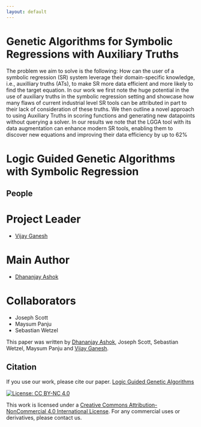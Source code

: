 ```yaml
---
layout: default
---
```


# Genetic Algorithms for Symbolic Regressions with Auxiliary Truths
The problem we aim to solve is the following: How can the user of a symbolic regression (SR) system leverage their domain-specific knowledge, i.e., auxilliary truths (ATs), to make SR more data efficient and more likely to find the target equation. In our work we first note the huge potential in the use of auxiliary truths in the symbolic regression setting and showcase how many flaws of current industrial level SR tools can be attributed in part to their lack of consideration of these truths. We then outline a novel approach to using Auxiliary Truths in scoring functions and generating new datapoints without querying a solver. In our results we note that the LGGA tool with its data augmentation can enhance modern SR tools, enabling them to discover new equations and improving their data efficiency by up to 62%


# Logic Guided Genetic Algorithms with Symbolic Regression

## People

# Project Leader
* [Vijay Ganesh](https://ece.uwaterloo.ca/~vganesh)

# Main Author
* [Dhananjay Ashok](https://dhananjay-ashok.webnode.com/)

# Collaborators
* Joseph Scott
* Maysum Panju
* Sebastian Wetzel 

This paper was written by [Dhananjay Ashok](https://dhananjay-ashok.webnode.com/), Joseph Scott, Sebastian Wetzel, Maysum Panju and [Vijay Ganesh](https://ece.uwaterloo.ca/~vganesh).







## Citation
If you use our work, please cite our paper. [Logic Guided Genetic Algorithms](https://arxiv.org/abs/2010.11328)

[![License: CC BY-NC 4.0](https://img.shields.io/badge/License-CC%20BY--NC%204.0-lightgrey.svg)](https://creativecommons.org/licenses/by-nc/4.0/)

This work is licensed under a [Creative Commons Attribution-NonCommercial 4.0 International License](http://creativecommons.org/licenses/by-nc/4.0/). For any commercial uses or derivatives, please contact us.

